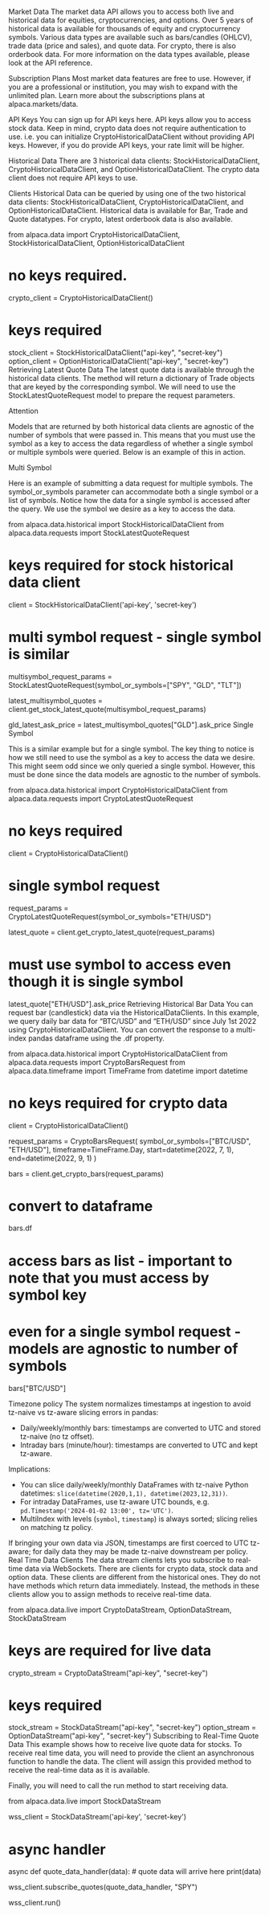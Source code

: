 Market Data
The market data API allows you to access both live and historical data for equities, cryptocurrencies, and options. Over 5 years of historical data is available for thousands of equity and cryptocurrency symbols. Various data types are available such as bars/candles (OHLCV), trade data (price and sales), and quote data. For crypto, there is also orderbook data. For more information on the data types available, please look at the API reference.

Subscription Plans
Most market data features are free to use. However, if you are a professional or institution, you may wish to expand with the unlimited plan. Learn more about the subscriptions plans at alpaca.markets/data.

API Keys
You can sign up for API keys here. API keys allow you to access stock data. Keep in mind, crypto data does not require authentication to use. i.e. you can initialize CryptoHistoricalDataClient without providing API keys. However, if you do provide API keys, your rate limit will be higher.

Historical Data
There are 3 historical data clients: StockHistoricalDataClient, CryptoHistoricalDataClient, and OptionHistoricalDataClient. The crypto data client does not require API keys to use.

Clients
Historical Data can be queried by using one of the two historical data clients: StockHistoricalDataClient, CryptoHistoricalDataClient, and OptionHistoricalDataClient. Historical data is available for Bar, Trade and Quote datatypes. For crypto, latest orderbook data is also available.

from alpaca.data import CryptoHistoricalDataClient, StockHistoricalDataClient, OptionHistoricalDataClient

# no keys required.
crypto_client = CryptoHistoricalDataClient()

# keys required
stock_client = StockHistoricalDataClient("api-key",  "secret-key")
option_client = OptionHistoricalDataClient("api-key",  "secret-key")
Retrieving Latest Quote Data
The latest quote data is available through the historical data clients. The method will return a dictionary of Trade objects that are keyed by the corresponding symbol. We will need to use the StockLatestQuoteRequest model to prepare the request parameters.

Attention

Models that are returned by both historical data clients are agnostic of the number of symbols that were passed in. This means that you must use the symbol as a key to access the data regardless of whether a single symbol or multiple symbols were queried. Below is an example of this in action.

Multi Symbol

Here is an example of submitting a data request for multiple symbols. The symbol_or_symbols parameter can accommodate both a single symbol or a list of symbols. Notice how the data for a single symbol is accessed after the query. We use the symbol we desire as a key to access the data.

from alpaca.data.historical import StockHistoricalDataClient
from alpaca.data.requests import StockLatestQuoteRequest

# keys required for stock historical data client
client = StockHistoricalDataClient('api-key', 'secret-key')

# multi symbol request - single symbol is similar
multisymbol_request_params = StockLatestQuoteRequest(symbol_or_symbols=["SPY", "GLD", "TLT"])

latest_multisymbol_quotes = client.get_stock_latest_quote(multisymbol_request_params)

gld_latest_ask_price = latest_multisymbol_quotes["GLD"].ask_price
Single Symbol

This is a similar example but for a single symbol. The key thing to notice is how we still need to use the symbol as a key to access the data we desire. This might seem odd since we only queried a single symbol. However, this must be done since the data models are agnostic to the number of symbols.

from alpaca.data.historical import CryptoHistoricalDataClient
from alpaca.data.requests import CryptoLatestQuoteRequest

# no keys required
client = CryptoHistoricalDataClient()

# single symbol request
request_params = CryptoLatestQuoteRequest(symbol_or_symbols="ETH/USD")

latest_quote = client.get_crypto_latest_quote(request_params)

# must use symbol to access even though it is single symbol
latest_quote["ETH/USD"].ask_price
Retrieving Historical Bar Data
You can request bar (candlestick) data via the HistoricalDataClients. In this example, we query daily bar data for “BTC/USD” and “ETH/USD” since July 1st 2022 using CryptoHistoricalDataClient. You can convert the response to a multi-index pandas dataframe using the .df property.

from alpaca.data.historical import CryptoHistoricalDataClient
from alpaca.data.requests import CryptoBarsRequest
from alpaca.data.timeframe import TimeFrame
from datetime import datetime

# no keys required for crypto data
client = CryptoHistoricalDataClient()

request_params = CryptoBarsRequest(
                        symbol_or_symbols=["BTC/USD", "ETH/USD"],
                        timeframe=TimeFrame.Day,
                        start=datetime(2022, 7, 1),
                        end=datetime(2022, 9, 1)
                 )

bars = client.get_crypto_bars(request_params)

# convert to dataframe
bars.df

# access bars as list - important to note that you must access by symbol key
# even for a single symbol request - models are agnostic to number of symbols
bars["BTC/USD"]

Timezone policy
The system normalizes timestamps at ingestion to avoid tz-naive vs tz-aware slicing errors in pandas:

- Daily/weekly/monthly bars: timestamps are converted to UTC and stored tz-naive (no tz offset).
- Intraday bars (minute/hour): timestamps are converted to UTC and kept tz-aware.

Implications:
- You can slice daily/weekly/monthly DataFrames with tz-naive Python datetimes: `slice(datetime(2020,1,1), datetime(2023,12,31))`.
- For intraday DataFrames, use tz-aware UTC bounds, e.g. `pd.Timestamp('2024-01-02 13:00', tz='UTC')`.
- MultiIndex with levels (`symbol`, `timestamp`) is always sorted; slicing relies on matching tz policy.

If bringing your own data via JSON, timestamps are first coerced to UTC tz-aware; for daily data they may be made tz-naive downstream per policy.
Real Time Data
Clients
The data stream clients lets you subscribe to real-time data via WebSockets. There are clients for crypto data, stock data and option data. These clients are different from the historical ones. They do not have methods which return data immediately. Instead, the methods in these clients allow you to assign methods to receive real-time data.

from alpaca.data.live import CryptoDataStream, OptionDataStream, StockDataStream

# keys are required for live data
crypto_stream = CryptoDataStream("api-key", "secret-key")

# keys required
stock_stream = StockDataStream("api-key", "secret-key")
option_stream = OptionDataStream("api-key", "secret-key")
Subscribing to Real-Time Quote Data
This example shows how to receive live quote data for stocks. To receive real time data, you will need to provide the client an asynchronous function to handle the data. The client will assign this provided method to receive the real-time data as it is available.

Finally, you will need to call the run method to start receiving data.

from alpaca.data.live import StockDataStream


wss_client = StockDataStream('api-key', 'secret-key')

# async handler
async def quote_data_handler(data):
    # quote data will arrive here
    print(data)

wss_client.subscribe_quotes(quote_data_handler, "SPY")

wss_client.run()
